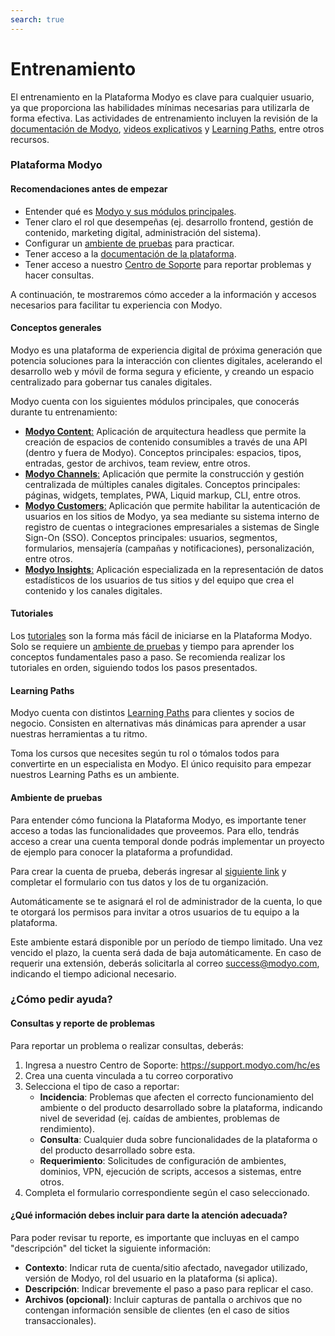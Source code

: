 ```yaml
---
search: true
---
```


# Entrenamiento

El entrenamiento en la Plataforma Modyo es clave para cualquier usuario, ya que proporciona las habilidades mínimas necesarias para utilizarla de forma efectiva. Las actividades de entrenamiento incluyen la revisión de la [documentación de Modyo](/es/platform), [videos explicativos](https://www.youtube.com/channel/UCfss-k1zmkszMoNKzYRoGew) y [Learning Paths](https://help.modyo.com/es/articles/6928873-como-aprender-a-usar-modyo), entre otros recursos.

### Plataforma Modyo

#### Recomendaciones antes de empezar
- Entender qué es [Modyo y sus módulos principales](https://www.modyo.com/platform).
- Tener claro el rol que desempeñas (ej. desarrollo frontend, gestión de contenido, marketing digital, administración del sistema).
- Configurar un [ambiente de pruebas](https://platform.modyo.cloud/try) para practicar.
- Tener acceso a la [documentación de la plataforma](/es/platform/core).
- Tener acceso a nuestro [Centro de Soporte](https://support.modyo.com/hc/es) para reportar problemas y hacer consultas.

A continuación, te mostraremos cómo acceder a la información y accesos necesarios para facilitar tu experiencia con Modyo.

#### Conceptos generales
Modyo es una plataforma de experiencia digital de próxima generación que potencia soluciones para la interacción con clientes digitales, acelerando el desarrollo web y móvil de forma segura y eficiente, y creando un espacio centralizado para gobernar tus canales digitales.

Modyo cuenta con los siguientes módulos principales, que conocerás durante tu entrenamiento:
- [**Modyo Content**:](/es/platform/content) Aplicación de arquitectura headless que permite la creación de espacios de contenido consumibles a través de una API (dentro y fuera de Modyo). Conceptos principales: espacios, tipos, entradas, gestor de archivos, team review, entre otros.
- [**Modyo Channels**:](/es/platform/channels) Aplicación que permite la construcción y gestión centralizada de múltiples canales digitales. Conceptos principales: páginas, widgets, templates, PWA, Liquid markup, CLI, entre otros.
- [**Modyo Customers**:](/es/platform/customers) Aplicación que permite habilitar la autenticación de usuarios en los sitios de Modyo, ya sea mediante su sistema interno de registro de cuentas o integraciones empresariales a sistemas de Single Sign-On (SSO). Conceptos principales: usuarios, segmentos, formularios, mensajería (campañas y notificaciones), personalización, entre otros.
- [**Modyo Insights**:](/es/platform/insights) Aplicación especializada en la representación de datos estadísticos de los usuarios de tus sitios y del equipo que crea el contenido y los canales digitales.

#### Tutoriales
Los [tutoriales](https://help.modyo.com/es/collections/4032221-tutoriales) son la forma más fácil de iniciarse en la Plataforma Modyo. Solo se requiere un [ambiente de pruebas](/es/platform/training.html#ambiente-de-pruebas) y tiempo para aprender los conceptos fundamentales paso a paso.
Se recomienda realizar los tutoriales en orden, siguiendo todos los pasos presentados.

#### Learning Paths
Modyo cuenta con distintos [Learning Paths](https://help.modyo.com/es/articles/6928873-como-aprender-a-usar-modyo) para clientes y socios de negocio. Consisten en alternativas más dinámicas para aprender a usar nuestras herramientas a tu ritmo.

Toma los cursos que necesites según tu rol o tómalos todos para convertirte en un especialista en Modyo. El único requisito para empezar nuestros Learning Paths es un ambiente.


#### Ambiente de pruebas
Para entender cómo funciona la Plataforma Modyo, es importante tener acceso a todas las funcionalidades que proveemos. Para ello, tendrás acceso a crear una cuenta temporal donde podrás implementar un proyecto de ejemplo para conocer la plataforma a profundidad.

Para crear la cuenta de prueba, deberás ingresar al [siguiente link](https://platform.modyo.cloud/try) y completar el formulario con tus datos y los de tu organización.

Automáticamente se te asignará el rol de administrador de la cuenta, lo que te otorgará los permisos para invitar a otros usuarios de tu equipo a la plataforma.

Este ambiente estará disponible por un período de tiempo limitado. Una vez vencido el plazo, la cuenta será dada de baja automáticamente. En caso de requerir una extensión, deberás solicitarla al correo [success@modyo.com](mailto:success@modyo.com), indicando el tiempo adicional necesario.

### ¿Cómo pedir ayuda?

#### Consultas y reporte de problemas
Para reportar un problema o realizar consultas, deberás:
1. Ingresa a nuestro Centro de Soporte: https://support.modyo.com/hc/es
2. Crea una cuenta vinculada a tu correo corporativo
3. Selecciona el tipo de caso a reportar:
    - **Incidencia**: Problemas que afecten el correcto funcionamiento del ambiente o del producto desarrollado sobre la plataforma, indicando nivel de severidad (ej. caídas de ambientes, problemas de rendimiento).
    - **Consulta**: Cualquier duda sobre funcionalidades de la plataforma o del producto desarrollado sobre esta.
    - **Requerimiento**: Solicitudes de configuración de ambientes, dominios, VPN, ejecución de scripts, accesos a sistemas, entre otros.
4. Completa el formulario correspondiente según el caso seleccionado.

#### ¿Qué información debes incluir para darte la atención adecuada?
Para poder revisar tu reporte, es importante que incluyas en el campo "descripción" del ticket la siguiente información:
- **Contexto**: Indicar ruta de cuenta/sitio afectado, navegador utilizado, versión de Modyo, rol del usuario en la plataforma (si aplica).
- **Descripción**: Indicar brevemente el paso a paso para replicar el caso.
- **Archivos (opcional)**: Incluir capturas de pantalla o archivos que no contengan información sensible de clientes (en el caso de sitios transaccionales).
